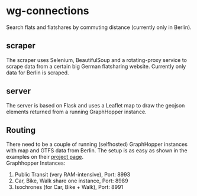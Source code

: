 # wg-connections
Search flats and flatshares by commuting distance (currently only in Berlin).

## scraper  
The scraper uses Selenium, BeautifulSoup and a rotating-proxy service to scrape data from a certain big German flatsharing website. Currently only data for Berlin is scraped.

## server
The server is based on Flask and uses a Leaflet map to draw the geojson elements returned from a running GraphHopper instance.

## Routing  
There need to be a couple of running (selfhosted) GraphHopper instances with map and GTFS data from Berlin. The setup is as easy as shown in the examples on their [project page](https://github.com/graphhopper/graphhopper).  
Graphhopper Instances:
1. Public Transit (very RAM-intensive), Port: 8993
2. Car, Bike, Walk share one instance, Port: 8989
3. Isochrones (for Car, Bike + Walk), Port: 8991


